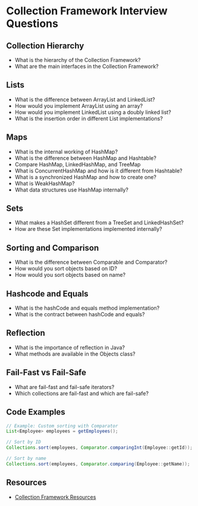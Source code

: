 # Collection Framework Interview Questions

## Collection Hierarchy

- What is the hierarchy of the Collection Framework?
- What are the main interfaces in the Collection Framework?

## Lists

- What is the difference between ArrayList and LinkedList?
- How would you implement ArrayList using an array?
- How would you implement LinkedList using a doubly linked list?
- What is the insertion order in different List implementations?

## Maps

- What is the internal working of HashMap?
- What is the difference between HashMap and Hashtable?
- Compare HashMap, LinkedHashMap, and TreeMap
- What is ConcurrentHashMap and how is it different from Hashtable?
- What is a synchronized HashMap and how to create one?
- What is WeakHashMap?
- What data structures use HashMap internally?

## Sets

- What makes a HashSet different from a TreeSet and LinkedHashSet?
- How are these Set implementations implemented internally?

## Sorting and Comparison

- What is the difference between Comparable and Comparator?
- How would you sort objects based on ID?
- How would you sort objects based on name?

## Hashcode and Equals

- What is the hashCode and equals method implementation?
- What is the contract between hashCode and equals?

## Reflection

- What is the importance of reflection in Java?
- What methods are available in the Objects class?

## Fail-Fast vs Fail-Safe

- What are fail-fast and fail-safe iterators?
- Which collections are fail-fast and which are fail-safe?

## Code Examples

```java
// Example: Custom sorting with Comparator
List<Employee> employees = getEmployees();

// Sort by ID
Collections.sort(employees, Comparator.comparingInt(Employee::getId));

// Sort by name
Collections.sort(employees, Comparator.comparing(Employee::getName));
```

## Resources

- [Collection Framework Resources](https://drive.google.com/drive/u/1/folders/1eXPUK770Og4w0kqpvpLLAwfy8MmsowCj)